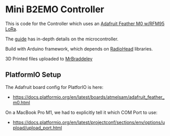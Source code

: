 # Mini B2EMO Controller

This is code for the Controller which uses an [Adafruit Feather M0 w/RFM95 LoRa](https://www.adafruit.com/product/3178).

The [guide](https://learn.adafruit.com/adafruit-feather-m0-radio-with-lora-radio-module/overview) has in-depth details on the microcontroller.

Build with Arduino framework, which depends on [RadioHead](https://www.airspayce.com/mikem/arduino/RadioHead/index.html) libraries.

3D Printed files uploaded to [MrBraddeley](https://www.patreon.com/mrbaddeley)

## PlatformIO Setup

The Adafruit board config for PlatforIO is here:
- https://docs.platformio.org/en/latest/boards/atmelsam/adafruit_feather_m0.html

On a MacBook Pro M1, we had to explicitly tell it which COM Port to use:
- https://docs.platformio.org/en/latest/projectconf/sections/env/options/upload/upload_port.html